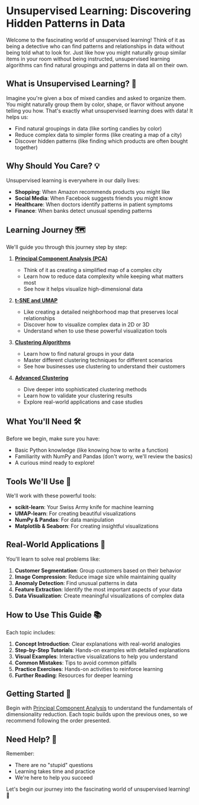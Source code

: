 # Unsupervised Learning: Discovering Hidden Patterns in Data

Welcome to the fascinating world of unsupervised learning! Think of it as being a detective who can find patterns and relationships in data without being told what to look for. Just like how you might naturally group similar items in your room without being instructed, unsupervised learning algorithms can find natural groupings and patterns in data all on their own.

## What is Unsupervised Learning? 🤔

Imagine you're given a box of mixed candies and asked to organize them. You might naturally group them by color, shape, or flavor without anyone telling you how. That's exactly what unsupervised learning does with data! It helps us:

- Find natural groupings in data (like sorting candies by color)
- Reduce complex data to simpler forms (like creating a map of a city)
- Discover hidden patterns (like finding which products are often bought together)

## Why Should You Care? 💡

Unsupervised learning is everywhere in our daily lives:

- **Shopping**: When Amazon recommends products you might like
- **Social Media**: When Facebook suggests friends you might know
- **Healthcare**: When doctors identify patterns in patient symptoms
- **Finance**: When banks detect unusual spending patterns

## Learning Journey 🗺️

We'll guide you through this journey step by step:

1. **[Principal Component Analysis (PCA)](./pca.md)**
   - Think of it as creating a simplified map of a complex city
   - Learn how to reduce data complexity while keeping what matters most
   - See how it helps visualize high-dimensional data

2. **[t-SNE and UMAP](./tsne-umap.md)**
   - Like creating a detailed neighborhood map that preserves local relationships
   - Discover how to visualize complex data in 2D or 3D
   - Understand when to use these powerful visualization tools

3. **[Clustering Algorithms](./clustering.md)**
   - Learn how to find natural groups in your data
   - Master different clustering techniques for different scenarios
   - See how businesses use clustering to understand their customers

4. **[Advanced Clustering](./advanced-clustering.md)**
   - Dive deeper into sophisticated clustering methods
   - Learn how to validate your clustering results
   - Explore real-world applications and case studies

## What You'll Need 🛠️

Before we begin, make sure you have:

- Basic Python knowledge (like knowing how to write a function)
- Familiarity with NumPy and Pandas (don't worry, we'll review the basics)
- A curious mind ready to explore!

## Tools We'll Use 🧰

We'll work with these powerful tools:

- **scikit-learn**: Your Swiss Army knife for machine learning
- **UMAP-learn**: For creating beautiful visualizations
- **NumPy & Pandas**: For data manipulation
- **Matplotlib & Seaborn**: For creating insightful visualizations

## Real-World Applications 🌟

You'll learn to solve real problems like:

1. **Customer Segmentation**: Group customers based on their behavior
2. **Image Compression**: Reduce image size while maintaining quality
3. **Anomaly Detection**: Find unusual patterns in data
4. **Feature Extraction**: Identify the most important aspects of your data
5. **Data Visualization**: Create meaningful visualizations of complex data

## How to Use This Guide 📚

Each topic includes:

1. **Concept Introduction**: Clear explanations with real-world analogies
2. **Step-by-Step Tutorials**: Hands-on examples with detailed explanations
3. **Visual Examples**: Interactive visualizations to help you understand
4. **Common Mistakes**: Tips to avoid common pitfalls
5. **Practice Exercises**: Hands-on activities to reinforce learning
6. **Further Reading**: Resources for deeper learning

## Getting Started 🚀

Begin with [Principal Component Analysis](./pca.md) to understand the fundamentals of dimensionality reduction. Each topic builds upon the previous ones, so we recommend following the order presented.

## Need Help? 🤝

Remember:

- There are no "stupid" questions
- Learning takes time and practice
- We're here to help you succeed

Let's begin our journey into the fascinating world of unsupervised learning! 🌟
